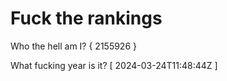 # Fuck the rankings

Who the hell am I?
{ 2155926 }

What fucking year is it?
[ 2024-03-24T11:48:44Z ]
